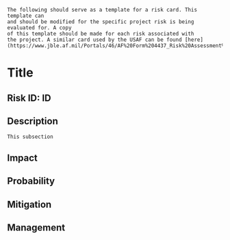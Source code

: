 ```{note}
The following should serve as a template for a risk card. This template can
and should be modified for the specific project risk is being evaluated for. A copy
of this template should be made for each risk associated with
the project. A similar card used by the USAF can be found [here](https://www.jble.af.mil/Portals/46/AF%20Form%204437_Risk%20Assessment%20Worksheet.pdf)
```

# **Title**

## Risk ID: **ID**

## Description

```{note}
This subsection
```

## Impact

## Probability

## Mitigation

## Management
